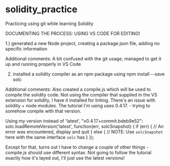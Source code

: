 # solidity_practice
Practicing using git while learning Solidity

DOCUMENTING THE PROCESS:
USING VS CODE FOR EDITING!

1.) generated a new Node project, creating a package.json file, adding no specific information

Additional comments:
A bit confused with the git usage, managed to get it up and running properly in VS Code

2) installed a solidity compiler as an npm package using npm install --save solc

Additional comments:
Also created a compile.js which will be used to compile the solidity code. Not using the compiler 
that supplied in the VS extension for solidity, I have it installed for linting.
There's an issue with solidity + node modules. The tutorial I'm using uses 0.4.17. - trying to
somehow compile with that version. 

Using my version instead of 'latest', "v0.4.17+commit.bdeb9e52": 
solc.loadRemoteVersion('latest', function(err, solcSnapshot) {
  if (err) {
    // An error was encountered, display and quit
  } else {
    // NOTE: Use `solcSnapshot` here with the same interface `solc` has
  }
});

Except for that, turns out I have to change a couple of other things - compile.js should use different
syntax. Not going to follow the tutorial exactly how it's layed out, I'll just use the latest
versions!




